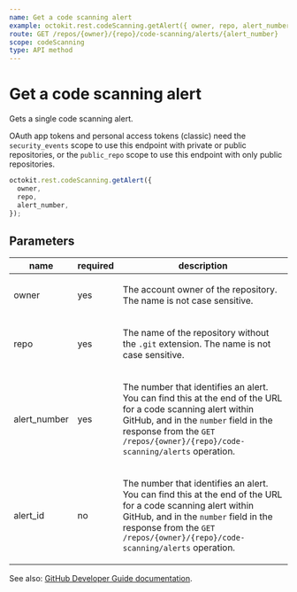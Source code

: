 ```yaml
---
name: Get a code scanning alert
example: octokit.rest.codeScanning.getAlert({ owner, repo, alert_number })
route: GET /repos/{owner}/{repo}/code-scanning/alerts/{alert_number}
scope: codeScanning
type: API method
---
```


# Get a code scanning alert

Gets a single code scanning alert.

OAuth app tokens and personal access tokens (classic) need the `security_events` scope to use this endpoint with private or public repositories, or the `public_repo` scope to use this endpoint with only public repositories.

```js
octokit.rest.codeScanning.getAlert({
  owner,
  repo,
  alert_number,
});
```

## Parameters

<table>
  <thead>
    <tr>
      <th>name</th>
      <th>required</th>
      <th>description</th>
    </tr>
  </thead>
  <tbody>
    <tr><td>owner</td><td>yes</td><td>

The account owner of the repository. The name is not case sensitive.

</td></tr>
<tr><td>repo</td><td>yes</td><td>

The name of the repository without the `.git` extension. The name is not case sensitive.

</td></tr>
<tr><td>alert_number</td><td>yes</td><td>

The number that identifies an alert. You can find this at the end of the URL for a code scanning alert within GitHub, and in the `number` field in the response from the `GET /repos/{owner}/{repo}/code-scanning/alerts` operation.

</td></tr>
<tr><td>alert_id</td><td>no</td><td>

The number that identifies an alert. You can find this at the end of the URL for a code scanning alert within GitHub, and in the `number` field in the response from the `GET /repos/{owner}/{repo}/code-scanning/alerts` operation.

</td></tr>
  </tbody>
</table>

See also: [GitHub Developer Guide documentation](https://docs.github.com/rest/code-scanning/code-scanning#get-a-code-scanning-alert).
